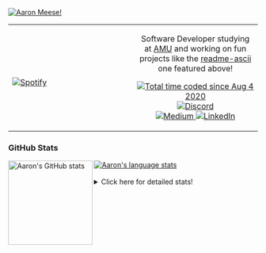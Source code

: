 [![Aaron Meese!](https://user-images.githubusercontent.com/17814535/88975338-a2aabf00-d27f-11ea-963f-8a19608716b4.png)](https://github.com/ajmeese7/readme-ascii "README ASCII")

<!-- Modified from project here: https://github.com/novatorem/novatorem -->
<table width="100%"> 
  <tr>
  <td width="50%">
      
&nbsp; <br> [![Spotify](https://ajmeese7.vercel.app/api/spotify)](https://open.spotify.com/user/ajmeese)

  </td>
  <td width="50%">
    <p align="center">
    Software Developer studying at <a href="https://www.amu.apus.edu/">AMU</a> and working on fun 
    projects like the <a href="https://github.com/ajmeese7/readme-ascii">readme-ascii</a> one featured above!
    </p>
    <p align="center">
      <a href="https://wakatime.com/@f726891d-3b02-46cd-9b60-e8c59f9e2b14">
        <img src="https://wakatime.com/badge/user/f726891d-3b02-46cd-9b60-e8c59f9e2b14.svg" alt="Total time coded since Aug 4 2020" title="WakaTime" />
      </a>
      <a href="http://link.aaronmeese.com/discord">
        <img src="https://img.shields.io/badge/discord-ajmeese7%234835-369?style=flat-square&logo=discord&logoColor=white&color=purple" alt="Discord" title="Discord">
      </a>
      <br />
      <a href="https://link.aaronmeese.com/medium">
        <img src="https://img.shields.io/badge/medium-ajmeese7-1DB954?style=flat-square&logo=medium&logoColor=white" alt="Medium" title="Medium">
      </a>
      <a href="https://link.aaronmeese.com/linkedin">
        <img src="https://img.shields.io/badge/linkedIn-aaronmeese-1DB954?style=flat-square&logo=linkedin&logoColor=white&color=blue" alt="LinkedIn" title="LinkedIn">
      </a>
    </p>
  </td>

</table>

[//]: <> (The `&nbsp;` is to have Aphelion take up more space)

### GitHub Stats ###

<a href="https://profile-summary-for-github.com/user/ajmeese7">
  <img align="left" height="170px" src="https://github-readme-stats.vercel.app/api?username=ajmeese7&show_icons=true&line_height=27&count_private=true" alt="Aaron's GitHub stats"/>
  <img src="https://github-readme-stats.vercel.app/api/top-langs/?username=ajmeese7&hide_langs_below=5&layout=compact" alt="Aaron's language stats"/>
</a>

<br />
<br />
<details>
<summary>Click here for detailed stats!</summary>

### :zap: Recent Activity
<!--START_SECTION:activity-->
1. ❗️ Opened issue [#141](https://github.com/neurobin/shc/issues/141) in [neurobin/shc](https://github.com/neurobin/shc)
2. ❗️ Opened issue [#6](https://github.com/dendronhq/template.publish.github-action/issues/6) in [dendronhq/template.publish.github-action](https://github.com/dendronhq/template.publish.github-action)
3. ❗️ Closed issue [#140](https://github.com/neurobin/shc/issues/140) in [neurobin/shc](https://github.com/neurobin/shc)
4. 🗣 Commented on [#140](https://github.com/neurobin/shc/issues/140) in [neurobin/shc](https://github.com/neurobin/shc)
5. ❗️ Opened issue [#140](https://github.com/neurobin/shc/issues/140) in [neurobin/shc](https://github.com/neurobin/shc)
<!--END_SECTION:activity-->

### 🧐 Waka Stats
<!--START_SECTION:waka-->
![Code Time](http://img.shields.io/badge/Code%20Time-1%2C072%20hrs%2015%20mins-blue)

**🐱 My GitHub Data** 

> 🏆 841 Contributions in the Year 2022
 > 
> 📦 342.0 kB Used in GitHub's Storage 
 > 
> 💼 Opted to Hire
 > 
> 📜 77 Public Repositories 
 > 
> 🔑 29 Private Repositories  
 > 
**I'm an Early 🐤** 

```text
🌞 Morning    258 commits    ██████░░░░░░░░░░░░░░░░░░░   23.98% 
🌆 Daytime    390 commits    █████████░░░░░░░░░░░░░░░░   36.25% 
🌃 Evening    415 commits    █████████░░░░░░░░░░░░░░░░   38.57% 
🌙 Night      13 commits     ░░░░░░░░░░░░░░░░░░░░░░░░░   1.21%

```
📅 **I'm Most Productive on Sunday** 

```text
Monday       143 commits    ███░░░░░░░░░░░░░░░░░░░░░░   13.29% 
Tuesday      160 commits    ███░░░░░░░░░░░░░░░░░░░░░░   14.87% 
Wednesday    120 commits    ██░░░░░░░░░░░░░░░░░░░░░░░   11.15% 
Thursday     153 commits    ███░░░░░░░░░░░░░░░░░░░░░░   14.22% 
Friday       117 commits    ██░░░░░░░░░░░░░░░░░░░░░░░   10.87% 
Saturday     173 commits    ████░░░░░░░░░░░░░░░░░░░░░   16.08% 
Sunday       210 commits    █████░░░░░░░░░░░░░░░░░░░░   19.52%

```


📊 **This Week I Spent My Time On** 

```text
⌚︎ Time Zone: America/New_York

💬 Programming Languages: 
Bash                     10 hrs 54 mins      ██████████████░░░░░░░░░░░   58.06% 
Other                    1 hr 42 mins        ██░░░░░░░░░░░░░░░░░░░░░░░   9.06% 
Markdown                 1 hr 29 mins        ██░░░░░░░░░░░░░░░░░░░░░░░   7.9% 
TypeScript               1 hr 27 mins        ██░░░░░░░░░░░░░░░░░░░░░░░   7.73% 
YAML                     1 hr 9 mins         █░░░░░░░░░░░░░░░░░░░░░░░░   6.17%

🐱‍💻 Projects: 
zork                     7 hrs 59 mins       ██████████░░░░░░░░░░░░░░░   42.55% 
aaronmeese.com           4 hrs 44 mins       ██████░░░░░░░░░░░░░░░░░░░   25.25% 
gatsby-gh-pages-action   1 hr 25 mins        ██░░░░░░░░░░░░░░░░░░░░░░░   7.58% 
meese.enterprises        1 hr 19 mins        █░░░░░░░░░░░░░░░░░░░░░░░░   7.06% 
stack_overflow           1 hr 1 min          █░░░░░░░░░░░░░░░░░░░░░░░░   5.44%

```

**I Mostly Code in JavaScript** 

```text
JavaScript               32 repos            ████████████░░░░░░░░░░░░░   50.0% 
HTML                     9 repos             ███░░░░░░░░░░░░░░░░░░░░░░   14.06% 
Python                   5 repos             ██░░░░░░░░░░░░░░░░░░░░░░░   7.81% 
Java                     4 repos             █░░░░░░░░░░░░░░░░░░░░░░░░   6.25% 
CSS                      3 repos             █░░░░░░░░░░░░░░░░░░░░░░░░   4.69%

```



 Last Updated on 14/06/2022 08:03:56 UTC
<!--END_SECTION:waka-->
</details>
